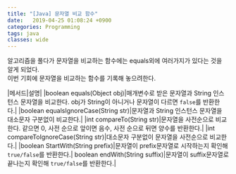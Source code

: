 ```yaml
---
title: "[Java] 문자열 비교 함수"
date:   2019-04-25 01:08:24 +0900
categories: Programming
tags: java
classes: wide
---
```


알고리즘을 풀다가 문자열을 비교하는 함수에는 equals외에 여러가지가 있다는 것을 알게 되었다.  
이번 기회에 문자열을 비교하는 함수를 기록해 놓으려한다.  
  
|메서드|설명|
|boolean equals(Object obj)|매개변수로 받은 문자열과 String 인스턴스 문자열을 비교한다. obj가 String이 아니거나 문자열이 다르면 `false`를 반환한다.|
|boolean equalsIgnoreCase(String str)|문자열과 String 인스턴스 문자열을 대소문자 구분없이 비교한다.|
|int compareTo(String str)|문자열을 사전순으로 비교한다. 같으면 0, 사전 순으로 앞이면 음수, 사전 순으로 뒤면 양수를 반환한다.|
|int compareToIgnoreCase(String str)|대소문자 구분없이 문자열을 사전순으로 비교한다.|
|boolean StartWith(String prefix)|문자열이 prefix문자열로 시작하는지 확인해 `true/false`를 반환한다.|
boolean endWith(String suffix)|문자열이 suffix문자열로 끝나는지 확인해 `true/false`를 반환한다.|